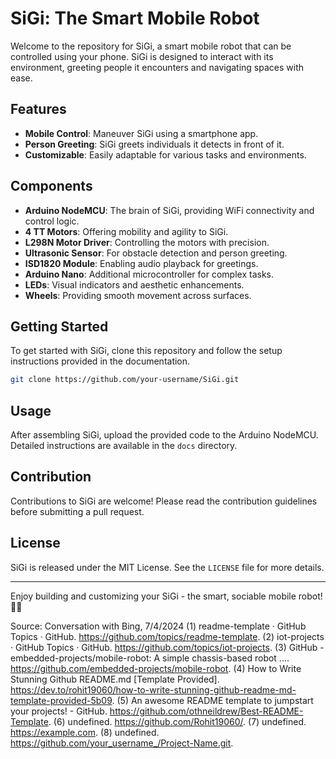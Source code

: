 # SiGi: The Smart Mobile Robot

Welcome to the repository for SiGi, a smart mobile robot that can be controlled using your phone. SiGi is designed to interact with its environment, greeting people it encounters and navigating spaces with ease.

## Features
- **Mobile Control**: Maneuver SiGi using a smartphone app.
- **Person Greeting**: SiGi greets individuals it detects in front of it.
- **Customizable**: Easily adaptable for various tasks and environments.

## Components
- **Arduino NodeMCU**: The brain of SiGi, providing WiFi connectivity and control logic.
- **4 TT Motors**: Offering mobility and agility to SiGi.
- **L298N Motor Driver**: Controlling the motors with precision.
- **Ultrasonic Sensor**: For obstacle detection and person greeting.
- **ISD1820 Module**: Enabling audio playback for greetings.
- **Arduino Nano**: Additional microcontroller for complex tasks.
- **LEDs**: Visual indicators and aesthetic enhancements.
- **Wheels**: Providing smooth movement across surfaces.

## Getting Started
To get started with SiGi, clone this repository and follow the setup instructions provided in the documentation.

```bash
git clone https://github.com/your-username/SiGi.git
```

## Usage
After assembling SiGi, upload the provided code to the Arduino NodeMCU. Detailed instructions are available in the `docs` directory.

## Contribution
Contributions to SiGi are welcome! Please read the contribution guidelines before submitting a pull request.

## License
SiGi is released under the MIT License. See the `LICENSE` file for more details.

---

Enjoy building and customizing your SiGi - the smart, sociable mobile robot! 🤖📱

Source: Conversation with Bing, 7/4/2024
(1) readme-template · GitHub Topics · GitHub. https://github.com/topics/readme-template.
(2) iot-projects · GitHub Topics · GitHub. https://github.com/topics/iot-projects.
(3) GitHub - embedded-projects/mobile-robot: A simple chassis-based robot .... https://github.com/embedded-projects/mobile-robot.
(4) How to Write Stunning Github README.md [Template Provided]. https://dev.to/rohit19060/how-to-write-stunning-github-readme-md-template-provided-5b09.
(5) An awesome README template to jumpstart your projects! - GitHub. https://github.com/othneildrew/Best-README-Template.
(6) undefined. https://github.com/Rohit19060/.
(7) undefined. https://example.com.
(8) undefined. https://github.com/your_username_/Project-Name.git.
